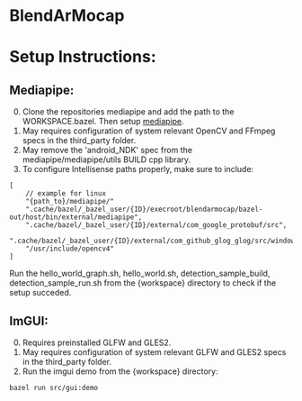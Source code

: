 # BlendArMocap


# Setup Instructions:

## Mediapipe:
0. Clone the repositories mediapipe and add the path to the WORKSPACE.bazel. Then setup [mediapipe](https://google.github.io/mediapipe/getting_started/install.html).
1. May requires configuration of system relevant OpenCV and FFmpeg specs in the third_party folder.
2. May remove the 'android_NDK' spec from the mediapipe/mediapipe/utils BUILD cpp library.
3. To configure Intellisense paths properly, make sure to include:

```
[ 
    // example for linux
    "{path_to}/mediapipe/"
    ".cache/bazel/_bazel_user/{ID}/execroot/blendarmocap/bazel-out/host/bin/external/mediapipe",
    ".cache/bazel/_bazel_user/{ID}/external/com_google_protobuf/src",
    ".cache/bazel/_bazel_user/{ID}/external/com_github_glog_glog/src/windows",
    "/usr/include/opencv4"
]
```

Run the hello_world_graph.sh, hello_world.sh, detection_sample_build, detection_sample_run.sh from the {workspace} directory to check if the setup succeded.

## ImGUI:
0. Requires preinstalled GLFW and GLES2.
1. May requires configuration of system relevant GLFW and GLES2 specs in the third_party folder.
2. Run the imgui demo from the {workspace} directory: 

```
bazel run src/gui:demo
```
